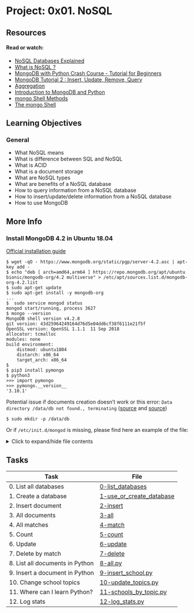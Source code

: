 # Project: 0x01. NoSQL

## Resources

#### Read or watch:

- [NoSQL Databases Explained](https://riak.com/resources/nosql-databases/)
- [What is NoSQL ?](https://www.youtube.com/watch?v=qUV2j3XBRHc&ab_channel=Guru99)
- [MongoDB with Python Crash Course - Tutorial for Beginners](https://www.youtube.com/watch?v=E-1xI85Zog8&ab_channel=freeCodeCamp.org)
- [MongoDB Tutorial 2 : Insert, Update, Remove, Query](https://www.youtube.com/watch?v=CB9G5Dvv-EE&ab_channel=DerekBanas)
- [Aggregation](https://www.mongodb.com/docs/manual/aggregation/)
- [Introduction to MongoDB and Python](https://realpython.com/introduction-to-mongodb-and-python/)
- [mongo Shell Methods](https://www.mongodb.com/docs/manual/reference/method/)
- [The mongo Shell](https://www.mongodb.com/docs/manual/reference/mongo/)

## Learning Objectives

### General

- What NoSQL means
- What is difference between SQL and NoSQL
- What is ACID
- What is a document storage
- What are NoSQL types
- What are benefits of a NoSQL database
- How to query information from a NoSQL database
- How to insert/update/delete information from a NoSQL database
- How to use MongoDB

## More Info

### Install MongoDB 4.2 in Ubuntu 18.04

[Official installation guide](https://www.mongodb.com/docs/manual/tutorial/install-mongodb-on-ubuntu/)

```
$ wget -qO - https://www.mongodb.org/static/pgp/server-4.2.asc | apt-key add -
$ echo "deb [ arch=amd64,arm64 ] https://repo.mongodb.org/apt/ubuntu bionic/mongodb-org/4.2 multiverse" > /etc/apt/sources.list.d/mongodb-org-4.2.list
$ sudo apt-get update
$ sudo apt-get install -y mongodb-org
...
$  sudo service mongod status
mongod start/running, process 3627
$ mongo --version
MongoDB shell version v4.2.8
git version: 43d25964249164d76d5e04dd6cf38f6111e21f5f
OpenSSL version: OpenSSL 1.1.1  11 Sep 2018
allocator: tcmalloc
modules: none
build environment:
    distmod: ubuntu1804
    distarch: x86_64
    target_arch: x86_64
$
$ pip3 install pymongo
$ python3
>>> import pymongo
>>> pymongo.__version__
'3.10.1'
```

Potential issue if documents creation doesn’t work or this error: `Data directory /data/db not found., terminating` ([source](https://bryantson.medium.com/fixing-data-db-not-found-error-in-macos-x-when-starting-mongodb-d7b82abb2479) and [source](https://stackoverflow.com/questions/37702957/mongodb-data-db-not-found))

```
$ sudo mkdir -p /data/db
```

Or if `/etc/init.d/mongod` is missing, please find here an example of the file:

<details>
<summary>Click to expand/hide file contents</summary>

```
#!/bin/sh
### BEGIN INIT INFO
# Provides:          mongod
# Required-Start:    $network $local_fs $remote_fs
# Required-Stop:     $network $local_fs $remote_fs
# Should-Start:      $named
# Should-Stop:
# Default-Start:     2 3 4 5
# Default-Stop:      0 1 6
# Short-Description: An object/document-oriented database
# Description:       MongoDB is a high-performance, open source, schema-free
#                    document-oriented data store that's easy to deploy, manage
#                    and use. It's network accessible, written in C++ and offers
#                    the following features:
#
#                       * Collection oriented storage - easy storage of object-
#                         style data
#                       * Full index support, including on inner objects
#                       * Query profiling
#                       * Replication and fail-over support
#                       * Efficient storage of binary data including large
#                         objects (e.g. videos)
#                       * Automatic partitioning for cloud-level scalability
#
#                    High performance, scalability, and reasonable depth of
#                    functionality are the goals for the project.
### END INIT INFO

PATH=/usr/local/sbin:/usr/local/bin:/sbin:/bin:/usr/sbin:/usr/bin
DAEMON=/usr/bin/mongod
DESC=database

NAME=mongod
# Defaults.  Can be overridden by the /etc/default/$NAME
# Other configuration options are located in $CONF file. See here for more:
# http://dochub.mongodb.org/core/configurationoptions
CONF=/etc/mongod.conf
PIDFILE=/var/run/$NAME.pid
ENABLE_MONGOD=yes

# Include mongodb defaults if available.
# All variables set before this point can be overridden by users, by
# setting them directly in the defaults file. Use this to explicitly
# override these values, at your own risk.
if [ -f /etc/default/$NAME ] ; then
        . /etc/default/$NAME
fi

# Handle NUMA access to CPUs (SERVER-3574)
# This verifies the existence of numactl as well as testing that the command works
NUMACTL_ARGS="--interleave=all"
if which numactl >/dev/null 2>/dev/null && numactl $NUMACTL_ARGS ls / >/dev/null 2>/dev/null
then
    NUMACTL="`which numactl` -- $NUMACTL_ARGS"
    DAEMON_OPTS=${DAEMON_OPTS:-"--config $CONF"}
else
    NUMACTL=""
    DAEMON_OPTS="-- "${DAEMON_OPTS:-"--config $CONF"}
fi


if test ! -x $DAEMON; then
    echo "Could not find $DAEMON"
    exit 0
fi

if test "x$ENABLE_MONGOD" != "xyes"; then
    exit 0
fi

. /lib/lsb/init-functions

STARTTIME=1
DIETIME=10                  # Time to wait for the server to die, in seconds
                            # If this value is set too low you might not
                            # let some servers to die gracefully and
                            # 'restart' will not work

DAEMONUSER=${DAEMONUSER:-mongodb}
DAEMONGROUP=${DAEMONGROUP:-mongodb}

set -e

running_pid() {
# Check if a given process pid's cmdline matches a given name
    pid=$1
    name=$2
    [ -z "$pid" ] && return 1
    [ ! -d /proc/$pid ] &&  return 1
    cmd=`cat /proc/$pid/cmdline | tr "\000" "\n"|head -n 1 |cut -d : -f 1`
    # Is this the expected server
    [ "$cmd" != "$name" ] &&  return 1
    return 0
}

running() {
# Check if the process is running looking at /proc
# (works for all users)

    # No pidfile, probably no daemon present
    [ ! -f "$PIDFILE" ] && return 1
    pid=`cat $PIDFILE`
    running_pid $pid $DAEMON || return 1
    return 0
}

start_server() {
            # Start the process using the wrapper
            start-stop-daemon --background --start --quiet --pidfile $PIDFILE \
                        --make-pidfile --chuid $DAEMONUSER:$DAEMONGROUP \
                        --exec $NUMACTL $DAEMON $DAEMON_OPTS
            errcode=$?
        return $errcode
}

stop_server() {
# Stop the process using the wrapper
            start-stop-daemon --stop --quiet --pidfile $PIDFILE \
                        --retry 300 \
                        --user $DAEMONUSER \
                        --exec $DAEMON
            errcode=$?
        return $errcode
}

force_stop() {
# Force the process to die killing it manually
        [ ! -e "$PIDFILE" ] && return
        if running ; then
                kill -15 $pid
        # Is it really dead?
                sleep "$DIETIME"s
                if running ; then
                        kill -9 $pid
                        sleep "$DIETIME"s
                        if running ; then
                                echo "Cannot kill $NAME (pid=$pid)!"
                                exit 1
                        fi
                fi
        fi
        rm -f $PIDFILE
}


case "$1" in
  start)
        log_daemon_msg "Starting $DESC" "$NAME"
        # Check if it's running first
        if running ;  then
            log_progress_msg "apparently already running"
            log_end_msg 0
            exit 0
        fi
        if start_server ; then
            # NOTE: Some servers might die some time after they start,
            # this code will detect this issue if STARTTIME is set
            # to a reasonable value
            [ -n "$STARTTIME" ] && sleep $STARTTIME # Wait some time
            if  running ;  then
                # It's ok, the server started and is running
                log_end_msg 0
            else
                # It is not running after we did start
                log_end_msg 1
            fi
        else
            # Either we could not start it
            log_end_msg 1
        fi
        ;;
  stop)
        log_daemon_msg "Stopping $DESC" "$NAME"
        if running ; then
            # Only stop the server if we see it running
                        errcode=0
            stop_server || errcode=$?
            log_end_msg $errcode
        else
            # If it's not running don't do anything
            log_progress_msg "apparently not running"
            log_end_msg 0
            exit 0
        fi
        ;;
  force-stop)
        # First try to stop gracefully the program
        $0 stop
        if running; then
            # If it's still running try to kill it more forcefully
            log_daemon_msg "Stopping (force) $DESC" "$NAME"
                        errcode=0
            force_stop || errcode=$?
            log_end_msg $errcode
        fi
        ;;
  restart|force-reload)
        log_daemon_msg "Restarting $DESC" "$NAME"
                errcode=0
        stop_server || errcode=$?
        # Wait some sensible amount, some server need this
        [ -n "$DIETIME" ] && sleep $DIETIME
        start_server || errcode=$?
        [ -n "$STARTTIME" ] && sleep $STARTTIME
        running || errcode=$?
        log_end_msg $errcode
        ;;
  status)

        log_daemon_msg "Checking status of $DESC" "$NAME"
        if running ;  then
            log_progress_msg "running"
            log_end_msg 0
        else
            log_progress_msg "apparently not running"
            log_end_msg 1
            exit 1
        fi
        ;;
  # MongoDB can't reload its configuration.
  reload)
        log_warning_msg "Reloading $NAME daemon: not implemented, as the daemon"
        log_warning_msg "cannot re-read the config file (use restart)."
        ;;

  *)
        N=/etc/init.d/$NAME
        echo "Usage: $N {start|stop|force-stop|restart|force-reload|status}" >&2
        exit 1
        ;;
esac

exit 0

```

</details>

## Tasks

| Task                            | File                                                   |
| ------------------------------- | ------------------------------------------------------ |
| 0. List all databases           | [0-list_databases](./0-list_databases)                 |
| 1. Create a database            | [1-use_or_create_database](./1-use_or_create_database) |
| 2. Insert document              | [2-insert](./2-insert)                                 |
| 3. All documents                | [3-all](./3-all)                                       |
| 4. All matches                  | [4-match](./4-match)                                   |
| 5. Count                        | [5-count](./5-count)                                   |
| 6. Update                       | [6-update](./6-update)                                 |
| 7. Delete by match              | [7-delete](./7-delete)                                 |
| 8. List all documents in Python | [8-all.py](./8-all.py)                                 |
| 9. Insert a document in Python  | [9-insert_school.py](./9-insert_school.py)             |
| 10. Change school topics        | [10-update_topics.py](./10-update_topics.py)           |
| 11. Where can I learn Python?   | [11-schools_by_topic.py](./11-schools_by_topic.py)     |
| 12. Log stats                   | [12-log_stats.py](./12-log_stats.py)                   |
